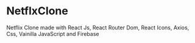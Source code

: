 # NetflxClone


Netflix Clone made with React Js, React Router Dom, React Icons, Axios, Css, Vainilla JavaScript and Firebase
